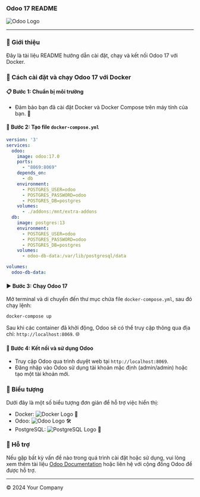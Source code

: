 ### Odoo 17 README

![Odoo Logo](![image](https://github.com/hl2802/odoo/assets/93818052/b72de42b-f3b8-42b1-8524-76511d3fcf65)
)

---

### 🌟 Giới thiệu

Đây là tài liệu README hướng dẫn cài đặt, chạy và kết nối Odoo 17 với Docker.

### 🚀 Cách cài đặt và chạy Odoo 17 với Docker

#### 📋 Bước 1: Chuẩn bị môi trường

- Đảm bảo bạn đã cài đặt Docker và Docker Compose trên máy tính của bạn. 🐋

#### 📂 Bước 2: Tạo file `docker-compose.yml`

```yaml
version: '3'
services:
  odoo:
    image: odoo:17.0
    ports:
      - "8069:8069"
    depends_on:
      - db
    environment:
      - POSTGRES_USER=odoo
      - POSTGRES_PASSWORD=odoo
      - POSTGRES_DB=postgres
    volumes:
      - ./addons:/mnt/extra-addons
  db:
    image: postgres:13
    environment:
      - POSTGRES_USER=odoo
      - POSTGRES_PASSWORD=odoo
      - POSTGRES_DB=postgres
    volumes:
      - odoo-db-data:/var/lib/postgresql/data

volumes:
  odoo-db-data:
```

#### ▶️ Bước 3: Chạy Odoo 17

Mở terminal và di chuyển đến thư mục chứa file `docker-compose.yml`, sau đó chạy lệnh:

```bash
docker-compose up
```

Sau khi các container đã khởi động, Odoo sẽ có thể truy cập thông qua địa chỉ: `http://localhost:8069`. 🌐

#### 🔗 Bước 4: Kết nối và sử dụng Odoo

- Truy cập Odoo qua trình duyệt web tại `http://localhost:8069`.
- Đăng nhập vào Odoo sử dụng tài khoản mặc định (admin/admin) hoặc tạo một tài khoản mới.

### 🔧 Biểu tượng

Dưới đây là một số biểu tượng đơn giản để hỗ trợ việc hiển thị:

- Docker: ![Docker Logo](docker-logo.png) 🐳
- Odoo: ![Odoo Logo](odoo-logo.png) 🛠️
- PostgreSQL: ![PostgreSQL Logo](postgres-logo.png) 🐘

### 💬 Hỗ trợ

Nếu gặp bất kỳ vấn đề nào trong quá trình cài đặt hoặc sử dụng, vui lòng xem thêm tài liệu [Odoo Documentation](https://www.odoo.com/documentation/17.0) hoặc liên hệ với cộng đồng Odoo để được hỗ trợ.

---

© 2024 Your Company
